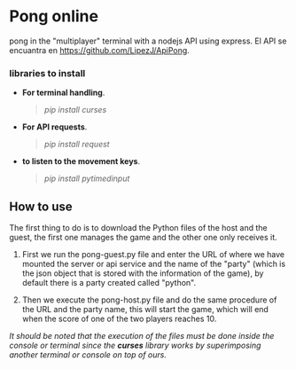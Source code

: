 # Pong online
pong in the "multiplayer" terminal with a nodejs API using express. El API se encuantra en https://github.com/LipezJ/ApiPong.

### libraries to install
* **For terminal handling**.
  > _pip install curses_
* **For API requests**.
  > _pip install request_
* **to listen to the movement keys**.
  > _pip install pytimedinput_

## How to use
The first thing to do is to download the Python files of the host and the guest, the first one manages the game and the other one only receives it.

1. First we run the pong-guest.py file and enter the URL of where we have mounted the server or api service and the name of the "party" (which is the json object that is stored with the information of the game), by default there is a party created called "python".

2. Then we execute the pong-host.py file and do the same procedure of the URL and the party name, this will start the game, which will end when the score of one of the two players reaches 10.

_It should be noted that the execution of the files must be done inside the console or terminal since the **curses** library works by superimposing another terminal or console on top of ours._

